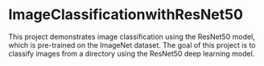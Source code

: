 # ImageClassificationwithResNet50
This project demonstrates image classification using the ResNet50 model, which is pre-trained on the ImageNet dataset. The goal of this project is to classify images from a directory using the ResNet50 deep learning model.
